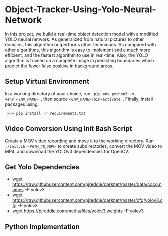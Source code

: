 # Object-Tracker-Using-Yolo-Neural-Network

In this project, we build a real-time object detection model with a modified YOLO neural network. As generalized from natural pictures to other domains, this algorithm outperforms other techniques. As compared with other algorithms, this algorithm is easy to implement and a much more efficient, and the fastest algorithm to use in real-time. Also, the YOLO algorithm is trained on a complete image in predicting boundaries which predict the fewer false positive in background areas.
## Setup Virtual Environment 

In a working directory of your choice, run <code> pip env python3 -m venv <ENV_NAME> </code>, then source <code><ENV_NAME>/bin/activate </code>. Finally, install packages using:

  <code> >>> pip install -r requirements.txt </code>
  
## Video Conversion Using Init Bash Script 

Create a MOV video recording and move it to the working directory. Run <code>./init.sh <PATH_TO_MOV></code> to create subdirectories, convert the MOV video to MP4, and download the YOLOv3 dependencies for OpenCV.

## Get Yolo Dependencies

* wget https://raw.githubusercontent.com/pjreddie/darknet/master/data/coco.names -P yolov3
* wget https://raw.githubusercontent.com/pjreddie/darknet/master/cfg/yolov3.cfg -P yolov3 
* wget https://pjreddie.com/media/files/yolov3.weights -P yolov3 

## Python Implementation

  
